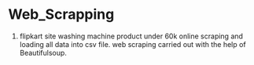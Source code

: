 # Web_Scrapping

1. flipkart site washing machine product under 60k online scraping and loading all data into csv file. web scraping carried out with the help of Beautifulsoup.
